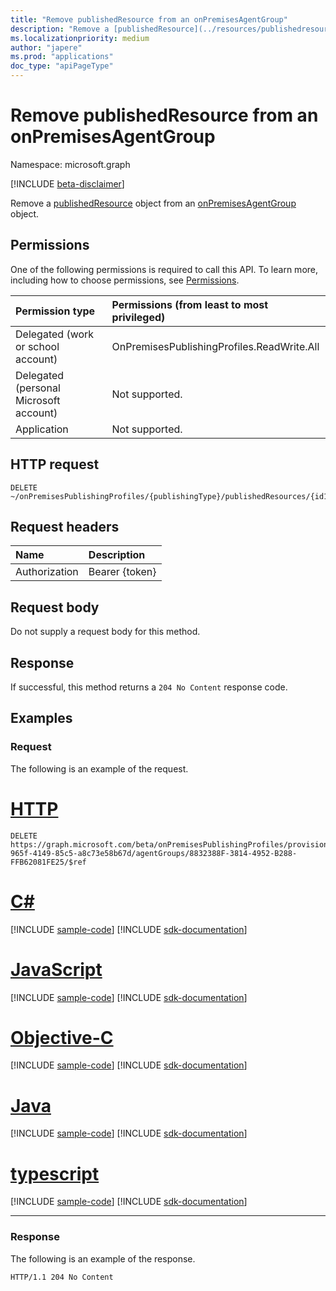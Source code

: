 ```yaml
---
title: "Remove publishedResource from an onPremisesAgentGroup"
description: "Remove a [publishedResource](../resources/publishedresource.md) object from an [onPremisesAgentGroup](../resources/onpremisesagentgroup.md) object."
ms.localizationpriority: medium
author: "japere"
ms.prod: "applications"
doc_type: "apiPageType"
---
```


# Remove publishedResource from an onPremisesAgentGroup

Namespace: microsoft.graph

[!INCLUDE [beta-disclaimer](../../includes/beta-disclaimer.md)]

Remove a [publishedResource](../resources/publishedresource.md) object from an [onPremisesAgentGroup](../resources/onpremisesagentgroup.md) object.

## Permissions

One of the following permissions is required to call this API. To learn more, including how to choose permissions, see [Permissions](/graph/permissions-reference).

| Permission type                        | Permissions (from least to most privileged) |
|:--------------------------------------|:---------------------------------------------------------|
| Delegated (work or school account)     | OnPremisesPublishingProfiles.ReadWrite.All |
| Delegated (personal Microsoft account) | Not supported. |
| Application                            | Not supported. |

## HTTP request

<!-- { "blockType": "ignored" } -->

```http
DELETE ~/onPremisesPublishingProfiles/{publishingType}/publishedResources/{id1}/agentGroups/{id2}/$ref
```

## Request headers

| Name          | Description   |
|:--------------|:--------------|
| Authorization | Bearer {token} |

## Request body

Do not supply a request body for this method.

## Response

If successful, this method returns a `204 No Content` response code.

## Examples

### Request

The following is an example of the request.

# [HTTP](#tab/http)
<!-- {
  "blockType": "request",
  "name": "create_onpremisesagentgroup_from_publishedresource"
}-->

```http
DELETE https://graph.microsoft.com/beta/onPremisesPublishingProfiles/provisioning/publishedResources/1234b780-965f-4149-85c5-a8c73e58b67d/agentGroups/8832388F-3814-4952-B288-FFB62081FE25/$ref
```
# [C#](#tab/csharp)
[!INCLUDE [sample-code](../includes/snippets/csharp/create-onpremisesagentgroup-from-publishedresource-csharp-snippets.md)]
[!INCLUDE [sdk-documentation](../includes/snippets/snippets-sdk-documentation-link.md)]

# [JavaScript](#tab/javascript)
[!INCLUDE [sample-code](../includes/snippets/javascript/create-onpremisesagentgroup-from-publishedresource-javascript-snippets.md)]
[!INCLUDE [sdk-documentation](../includes/snippets/snippets-sdk-documentation-link.md)]

# [Objective-C](#tab/objc)
[!INCLUDE [sample-code](../includes/snippets/objc/create-onpremisesagentgroup-from-publishedresource-objc-snippets.md)]
[!INCLUDE [sdk-documentation](../includes/snippets/snippets-sdk-documentation-link.md)]

# [Java](#tab/java)
[!INCLUDE [sample-code](../includes/snippets/java/create-onpremisesagentgroup-from-publishedresource-java-snippets.md)]
[!INCLUDE [sdk-documentation](../includes/snippets/snippets-sdk-documentation-link.md)]

# [typescript](#tab/typescript)
[!INCLUDE [sample-code](../includes/snippets/typescript/create-onpremisesagentgroup-from-publishedresource-typescript-snippets.md)]
[!INCLUDE [sdk-documentation](../includes/snippets/snippets-sdk-documentation-link.md)]

---


### Response

The following is an example of the response.

<!-- {
  "blockType": "response"
} -->

```http
HTTP/1.1 204 No Content
```

<!-- uuid: 16cd6b66-4b1a-43a1-adaf-3a886856ed98
2019-02-04 14:57:30 UTC -->
<!-- {
  "type": "#page.annotation",
  "description": "Delete publishedResource",
  "keywords": "",
  "section": "documentation",
  "tocPath": ""
}-->



